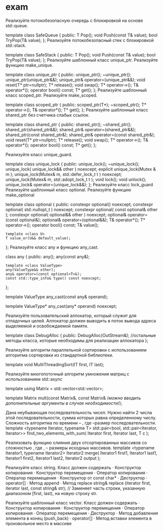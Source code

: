# exam

Реализуйте потокобезопасную очередь с блокировкой на основе std::queue.
 
template <class T>
class SafeQueue {
public:
	T Pop();
	void Push(const T& value);
	bool TryPop(T& value);
};
Реализуйте потокобезопасный стек с блокировкой std::stack.
 
template <class T>
class SafeStack {
public:
	T Pop();
	void Push(const T& value);
	bool TryPop(T& value);
};
Реализуйте шаблонный класс unique_ptr. Реализуйте функцию make_unique.
 
template <class T>
class unique_ptr {
public:
	unique_ptr();
	~unique_ptr();
    unique_ptr(unique_ptr<T>&&);
	unique_ptr<T>& operator=(unique_ptr<T>&&);
	void reset(T* ptr=nullptr);
	T* release();
	void swap();
	T* operator->();
	T& operator*();
	operator bool() const;
	T* get();
};
Реализуйте шаблонный класс scoped_ptr. Реализуйте make_scoped.
 
template <class T>
class scoped_ptr {
public:
	scoped_ptr(T*);
	~scoped_ptr();
	T* operator->();
	T& operator*();
	T* get();
};
Реализуйте шаблонный класс shared_ptr без счетчика слабых ссылок.
 
template <class T>
class shared_ptr {
public:
	shared_ptr();
	~shared_ptr();
	shared_ptr(shared_ptr<T>&&);
	shared_ptr<T>& operator=(shared_ptr<T>&&);
	shared_ptr(const shared_ptr<T>&);
	shared_ptr<T>& operator=(const shared_ptr<T>&);
	void reset(T* ptr=nullptr);
	T* release();
	void swap();
	T* operator->();
	T& operator*();
	operator bool() const;
	T* get();
};
 
Реализуйте класс unique_guard.
 
template <class Mutex>
class unique_lock {
public:
	unique_lock();
	~unique_lock();
	unique_lock( unique_lock&& other ) noexcept;
	explicit unique_lock(Mutex & m );
	unique_lock(Mutex& m, std::defer_lock_t t ) noexcept;
	unique_lock(Mutex& m, std::adopt_lock_t t );
	void lock();
	void unlock();
	unique_lock<Mute>& operator=(unique_lock<Mute>&&);
};
Реализуйте класс lock_guard
Реализуйте шаблонный класс optional. Реализуйте функцию make_optional
 
template <class T>
class optional {
public:
	constexpr optional() noexcept;
	constexpr optional( std::nullopt_t ) noexcept;
	constexpr optional( const optional& other );
	constexpr optional( optional&& other ) noexcept;
	optional<T>& operator=(const optional<T>&);
	optional<T>& operator=(optional<T>&&);
    T& operator*();
	T* operator->();
	operator bool() const;
	T& value();
 
	template <class U>
	T value_or(U&& default_value);
};
Реализуйте класс any и функцию any_cast.
 
class any {
public:
	any();
	any(const any&);
	
	template <class ValueType>
	any(ValueType&& other);
	any& operator=(const optional<T>&);
	const std::type_info& type() const noexcept;
};
 
template<class ValueType>
ValueType any_cast(const any& operand);
 
template<class ValueType>
ValueType* any_cast(any* operand) noexcept;
 
Реализуйте пользовательский аллокатор, который служит для отладочных целей. Аллокатор должен выводить в поток вывода адреса выделяемой и освобождаемой памяти.
 
template<class OutStream>
class DebugAlloc {
public:
	DebugAlloc(OutStream&);
	//остальные методы класса, которые необходимы для реализации аллокатора
};
 
Реализуйте алгоритм параллельной сортировки с использованием алгоритма сортировки из стандартной библиотеки.
 
template<class IT>
void MultiThreadingSort(IT first, IT last);
 
Реализуйте многопоточный алгоритм умножения матриц с использованием std::async
 
template <class T>
using Matrix = std::vector<std::vector<T>>;
 
template <class T>
Matrix<T> mult(const Matrix<T>&, const Matrix& /*можно вводить дополнительные аргументы в случае необходимости*/);
 
Дана неубывающая последовательность чисел. Нужно найти 2 числа этой последовательности, сумма которых равна определенному числу. Сложность алгоритма по времени – , где  –размер последовательности.
template <typename Iterator, typename T>
std::pair<bool, std::pair<Iterator, Iterator>> find_two_elements_with_sum( Iterator first, Iterator last, T c );
 
 
Реализовать функцию слияния двух отсортированных массивов со сложностью , где ,  – размеры исходных массивов.
template <typename Iterator1, typename Iterator2>
Iterator2 merge( Iterator1 first1, Iterator1 last1, Iterator1 first2, Iterator1 last2, Iterator2 output );
 
Реализуйте класс string. Класс должен содержать
·               Конструктор копирования
·               Конструктор перемещения
·               Оператор копирования
·               Оператор перемещения
·                Конструктор от const char*
·               Деструктор
·               operator[]
·               Метод append
·               Метод replace
string& replace (iterator first, iterator last, const string& str);
// Заменяет часть строки, указанную диапазоном [first, last), на новую строку str.
 
Реализуйте шаблонный класс vector. Класс должен содержать
·               Конструктор копирования
·               Конструктор перемещения
·               Оператор копирования
·               Оператор перемещения
·               Деструктор
·               Метод добавления элемента в конец (push_back)
·               operator[]
·               Метод вставки элемента в произвольное место в массиве
 
 

